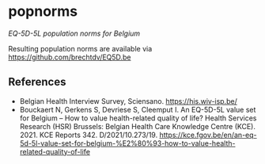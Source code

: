 # popnorms
_EQ-5D-5L population norms for Belgium_

Resulting population norms are available via https://github.com/brechtdv/EQ5D.be

## References

- Belgian Health Interview Survey, Sciensano. https://his.wiv-isp.be/
- Bouckaert N, Gerkens S, Devriese S, Cleemput I. An EQ-5D-5L value set for Belgium – How to value health-related quality of life? Health Services Research (HSR) Brussels: Belgian Health Care Knowledge Centre (KCE). 2021. KCE Reports 342. D/2021/10.273/19. https://kce.fgov.be/en/an-eq-5d-5l-value-set-for-belgium-%E2%80%93-how-to-value-health-related-quality-of-life